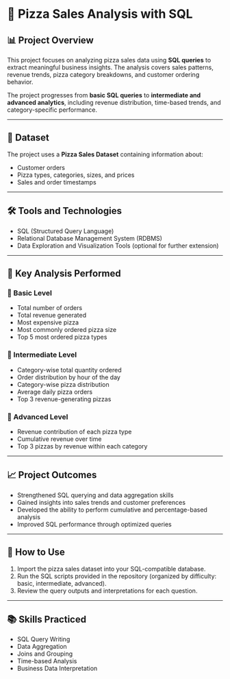 # 🍕 Pizza Sales Analysis with SQL

## 📊 Project Overview
This project focuses on analyzing pizza sales data using **SQL queries** to extract meaningful business insights. The analysis covers sales patterns, revenue trends, pizza category breakdowns, and customer ordering behavior.

The project progresses from **basic SQL queries** to **intermediate and advanced analytics**, including revenue distribution, time-based trends, and category-specific performance.

---

## 📂 Dataset
The project uses a **Pizza Sales Dataset** containing information about:
- Customer orders
- Pizza types, categories, sizes, and prices
- Sales and order timestamps
  
---

## 🛠 Tools and Technologies
- SQL (Structured Query Language)
- Relational Database Management System (RDBMS)
- Data Exploration and Visualization Tools (optional for further extension)

---

## 📌 Key Analysis Performed
### 🔹 Basic Level
- Total number of orders
- Total revenue generated
- Most expensive pizza
- Most commonly ordered pizza size
- Top 5 most ordered pizza types

### 🔸 Intermediate Level
- Category-wise total quantity ordered
- Order distribution by hour of the day
- Category-wise pizza distribution
- Average daily pizza orders
- Top 3 revenue-generating pizzas

### 🔹 Advanced Level
- Revenue contribution of each pizza type
- Cumulative revenue over time
- Top 3 pizzas by revenue within each category

---

## 📈 Project Outcomes
- Strengthened SQL querying and data aggregation skills
- Gained insights into sales trends and customer preferences
- Developed the ability to perform cumulative and percentage-based analysis
- Improved SQL performance through optimized queries

---

## 🚀 How to Use
1. Import the pizza sales dataset into your SQL-compatible database.
2. Run the SQL scripts provided in the repository (organized by difficulty: basic, intermediate, advanced).
3. Review the query outputs and interpretations for each question.

---

## 📚 Skills Practiced
- SQL Query Writing
- Data Aggregation
- Joins and Grouping
- Time-based Analysis
- Business Data Interpretation

